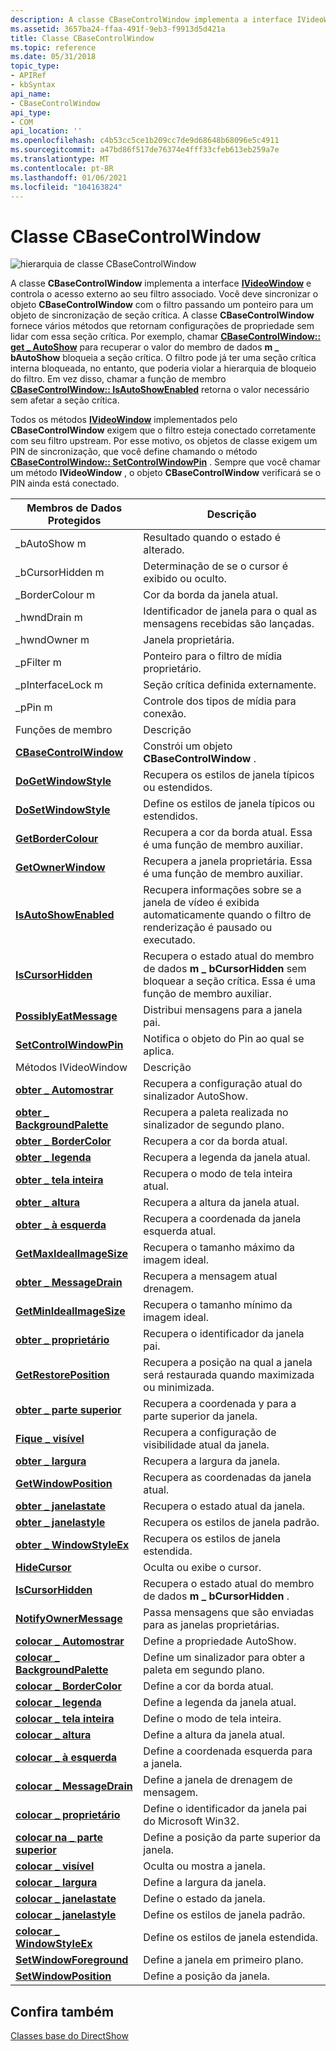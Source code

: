 ```yaml
---
description: A classe CBaseControlWindow implementa a interface IVideoWindow e controla o acesso externo ao seu filtro associado.
ms.assetid: 3657ba24-ffaa-491f-9eb3-f9913d5d421a
title: Classe CBaseControlWindow
ms.topic: reference
ms.date: 05/31/2018
topic_type:
- APIRef
- kbSyntax
api_name:
- CBaseControlWindow
api_type:
- COM
api_location: ''
ms.openlocfilehash: c4b53cc5ce1b209cc7de9d68648b68096e5c4911
ms.sourcegitcommit: a47bd86f517de76374e4fff33cfeb613eb259a7e
ms.translationtype: MT
ms.contentlocale: pt-BR
ms.lasthandoff: 01/06/2021
ms.locfileid: "104163824"
---
```

# <a name="cbasecontrolwindow-class"></a>Classe CBaseControlWindow

![hierarquia de classe CBaseControlWindow](images/wctrl01.png)

A classe **CBaseControlWindow** implementa a interface [**IVideoWindow**](/windows/desktop/api/Control/nn-control-ivideowindow) e controla o acesso externo ao seu filtro associado. Você deve sincronizar o objeto **CBaseControlWindow** com o filtro passando um ponteiro para um objeto de sincronização de seção crítica. A classe **CBaseControlWindow** fornece vários métodos que retornam configurações de propriedade sem lidar com essa seção crítica. Por exemplo, chamar [**CBaseControlWindow:: get \_ AutoShow**](cbasecontrolwindow-get-autoshow.md) para recuperar o valor do membro de dados **m \_ bAutoShow** bloqueia a seção crítica. O filtro pode já ter uma seção crítica interna bloqueada, no entanto, que poderia violar a hierarquia de bloqueio do filtro. Em vez disso, chamar a função de membro [**CBaseControlWindow:: IsAutoShowEnabled**](cbasecontrolwindow-isautoshowenabled.md) retorna o valor necessário sem afetar a seção crítica.

Todos os métodos [**IVideoWindow**](/windows/desktop/api/Control/nn-control-ivideowindow) implementados pelo **CBaseControlWindow** exigem que o filtro esteja conectado corretamente com seu filtro upstream. Por esse motivo, os objetos de classe exigem um PIN de sincronização, que você define chamando o método [**CBaseControlWindow:: SetControlWindowPin**](cbasecontrolwindow-setcontrolwindowpin.md) . Sempre que você chamar um método **IVideoWindow** , o objeto **CBaseControlWindow** verificará se o PIN ainda está conectado.



| Membros de Dados Protegidos                                                     | Descrição                                                                                                                                 |
|----------------------------------------------------------------------------|---------------------------------------------------------------------------------------------------------------------------------------------|
| \_bAutoShow m                                                               | Resultado quando o estado é alterado.                                                                                                              |
| \_bCursorHidden m                                                           | Determinação de se o cursor é exibido ou oculto.                                                                                 |
| \_BorderColour m                                                            | Cor da borda da janela atual.                                                                                                         |
| \_hwndDrain m                                                               | Identificador de janela para o qual as mensagens recebidas são lançadas.                                                                                        |
| \_hwndOwner m                                                               | Janela proprietária.                                                                                                                              |
| \_pFilter m                                                                 | Ponteiro para o filtro de mídia proprietário.                                                                                                         |
| \_pInterfaceLock m                                                          | Seção crítica definida externamente.                                                                                                        |
| \_pPin m                                                                    | Controle dos tipos de mídia para conexão.                                                                                                  |
| Funções de membro                                                           | Descrição                                                                                                                                 |
| [**CBaseControlWindow**](cbasecontrolwindow-cbasecontrolwindow.md)        | Constrói um objeto **CBaseControlWindow** .                                                                                                 |
| [**DoGetWindowStyle**](cbasecontrolwindow-dogetwindowstyle.md)            | Recupera os estilos de janela típicos ou estendidos.                                                                                     |
| [**DoSetWindowStyle**](cbasecontrolwindow-dosetwindowstyle.md)            | Define os estilos de janela típicos ou estendidos.                                                                                                 |
| [**GetBorderColour**](cbasecontrolwindow-getbordercolour.md)              | Recupera a cor da borda atual. Essa é uma função de membro auxiliar.                                                                       |
| [**GetOwnerWindow**](cbasecontrolwindow-getownerwindow.md)                | Recupera a janela proprietária. Essa é uma função de membro auxiliar.                                                                              |
| [**IsAutoShowEnabled**](cbasecontrolwindow-isautoshowenabled.md)          | Recupera informações sobre se a janela de vídeo é exibida automaticamente quando o filtro de renderização é pausado ou executado.                        |
| [**IsCursorHidden**](cbasecontrolwindow-iscursorhidden.md)                | Recupera o estado atual do membro de dados **m \_ bCursorHidden** sem bloquear a seção crítica. Essa é uma função de membro auxiliar. |
| [**PossiblyEatMessage**](cbasecontrolwindow-possiblyeatmessage.md)        | Distribui mensagens para a janela pai.                                                                                                  |
| [**SetControlWindowPin**](cbasecontrolwindow-setcontrolwindowpin.md)      | Notifica o objeto do Pin ao qual se aplica.                                                                                         |
| Métodos IVideoWindow                                                       | Descrição                                                                                                                                 |
| [**obter \_ Automostrar**](cbasecontrolwindow-get-autoshow.md)                   | Recupera a configuração atual do sinalizador AutoShow.                                                                                                |
| [**obter \_ BackgroundPalette**](cbasecontrolwindow-get-backgroundpalette.md) | Recupera a paleta realizada no sinalizador de segundo plano.                                                                                      |
| [**obter \_ BorderColor**](cbasecontrolwindow-get-bordercolor.md)             | Recupera a cor da borda atual.                                                                                                         |
| [**obter \_ legenda**](cbasecontrolwindow-get-caption.md)                     | Recupera a legenda da janela atual.                                                                                                       |
| [**obter \_ tela inteira**](cbasecontrolwindow-get-fullscreenmode.md)      | Recupera o modo de tela inteira atual.                                                                                                     |
| [**obter \_ altura**](cbasecontrolwindow-get-height.md)                       | Recupera a altura da janela atual.                                                                                                        |
| [**obter \_ à esquerda**](cbasecontrolwindow-get-left.md)                           | Recupera a coordenada da janela esquerda atual.                                                                                               |
| [**GetMaxIdealImageSize**](cbasecontrolwindow-getmaxidealimagesize.md)    | Recupera o tamanho máximo da imagem ideal.                                                                                              |
| [**obter \_ MessageDrain**](cbasecontrolwindow-get-messagedrain.md)           | Recupera a mensagem atual drenagem.                                                                                                        |
| [**GetMinIdealImageSize**](cbasecontrolwindow-getminidealimagesize.md)    | Recupera o tamanho mínimo da imagem ideal.                                                                                              |
| [**obter \_ proprietário**](cbasecontrolwindow-get-owner.md)                         | Recupera o identificador da janela pai.                                                                                                         |
| [**GetRestorePosition**](cbasecontrolwindow-getrestoreposition.md)        | Recupera a posição na qual a janela será restaurada quando maximizada ou minimizada.                                                    |
| [**obter \_ parte superior**](cbasecontrolwindow-get-top.md)                             | Recupera a coordenada y para a parte superior da janela.                                                                                       |
| [**Fique \_ visível**](cbasecontrolwindow-get-visible.md)                     | Recupera a configuração de visibilidade atual da janela.                                                                                     |
| [**obter \_ largura**](cbasecontrolwindow-get-width.md)                         | Recupera a largura da janela.                                                                                                          |
| [**GetWindowPosition**](cbasecontrolwindow-getwindowposition.md)          | Recupera as coordenadas da janela atual.                                                                                                   |
| [**obter \_ janelastate**](cbasecontrolwindow-get-windowstate.md)             | Recupera o estado atual da janela.                                                                                                  |
| [**obter \_ janelastyle**](cbasecontrolwindow-get-windowstyle.md)             | Recupera os estilos de janela padrão.                                                                                                       |
| [**obter \_ WindowStyleEx**](cbasecontrolwindow-get-windowstyleex.md)         | Recupera os estilos de janela estendida.                                                                                                       |
| [**HideCursor**](cbasecontrolwindow-hidecursor.md)                        | Oculta ou exibe o cursor.                                                                                                               |
| [**IsCursorHidden**](cbasecontrolwindow-iscursorhidden.md)                | Recupera o estado atual do membro de dados **m \_ bCursorHidden** .                                                                        |
| [**NotifyOwnerMessage**](cbasecontrolwindow-notifyownermessage.md)        | Passa mensagens que são enviadas para as janelas proprietárias.                                                                                         |
| [**colocar \_ Automostrar**](cbasecontrolwindow-put-autoshow.md)                   | Define a propriedade AutoShow.                                                                                                                 |
| [**colocar \_ BackgroundPalette**](cbasecontrolwindow-put-backgroundpalette.md) | Define um sinalizador para obter a paleta em segundo plano.                                                                                       |
| [**colocar \_ BorderColor**](cbasecontrolwindow-put-bordercolor.md)             | Define a cor da borda atual.                                                                                                              |
| [**colocar \_ legenda**](cbasecontrolwindow-put-caption.md)                     | Define a legenda da janela atual.                                                                                                            |
| [**colocar \_ tela inteira**](cbasecontrolwindow-put-fullscreenmode.md)      | Define o modo de tela inteira.                                                                                                                  |
| [**colocar \_ altura**](cbasecontrolwindow-put-height.md)                       | Define a altura da janela atual.                                                                                                             |
| [**colocar \_ à esquerda**](cbasecontrolwindow-put-left.md)                           | Define a coordenada esquerda para a janela.                                                                                                    |
| [**colocar \_ MessageDrain**](cbasecontrolwindow-put-messagedrain.md)           | Define a janela de drenagem de mensagem.                                                                                                              |
| [**colocar \_ proprietário**](cbasecontrolwindow-put-owner.md)                         | Define o identificador da janela pai do Microsoft Win32.                                                                                              |
| [**colocar na \_ parte superior**](cbasecontrolwindow-put-top.md)                             | Define a posição da parte superior da janela.                                                                                                |
| [**colocar \_ visível**](cbasecontrolwindow-put-visible.md)                     | Oculta ou mostra a janela.                                                                                                                  |
| [**colocar \_ largura**](cbasecontrolwindow-put-width.md)                         | Define a largura da janela.                                                                                                               |
| [**colocar \_ janelastate**](cbasecontrolwindow-put-windowstate.md)             | Define o estado da janela.                                                                                                               |
| [**colocar \_ janelastyle**](cbasecontrolwindow-put-windowstyle.md)             | Define os estilos de janela padrão.                                                                                                            |
| [**colocar \_ WindowStyleEx**](cbasecontrolwindow-put-windowstyleex.md)         | Define os estilos de janela estendida.                                                                                                            |
| [**SetWindowForeground**](cbasecontrolwindow-setwindowforeground.md)      | Define a janela em primeiro plano.                                                                                                          |
| [**SetWindowPosition**](cbasecontrolwindow-setwindowposition.md)          | Define a posição da janela.                                                                                                                   |



 

## <a name="see-also"></a>Confira também

<dl> <dt>

[Classes base do DirectShow](directshow-base-classes.md)
</dt> </dl>

 

 



